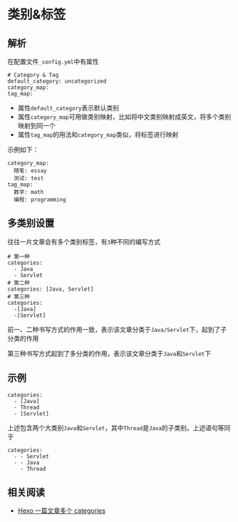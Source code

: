 
# 类别&标签

## 解析

在配置文件`_config.yml`中有属性

    # Category & Tag
    default_category: uncategorized
    category_map:
    tag_map:

* 属性`default_category`表示默认类别
* 属性`category_map`可用做类别映射，比如将中文类别映射成英文，将多个类别映射到同一个
* 属性`tag_map`的用法和`category_map`类似，将标签进行映射

示例如下：

    category_map:
      随笔: essay
      测试: test
    tag_map:
      数学: math
      编程: programming

## 多类别设置

往往一片文章会有多个类别标签，有`3`种不同的编写方式

```
# 第一种
categories:
  - Java
  - Servlet
# 第二种
categories: [Java, Servlet]
# 第三种
categories:
  -[Java]
  -[Servlet]
```

前一、二种书写方式的作用一致，表示该文章分类于`Java/Servlet`下，起到了子分类的作用

第三种书写方式起到了多分类的作用，表示该文章分类于`Java`和`Servlet`下

## 示例

```
categories:
  - [Java]
  - Thread
  - [Servlet]
```

上述包含两个大类别`Java`和`Servlet`，其中`Thread`是`Java`的子类别。上述语句等同于

```
categories:
  - - Servlet
  - - Java
    - Thread
```

## 相关阅读

* [Hexo 一篇文章多个 categories](https://www.jianshu.com/p/bff1b1845ac9)